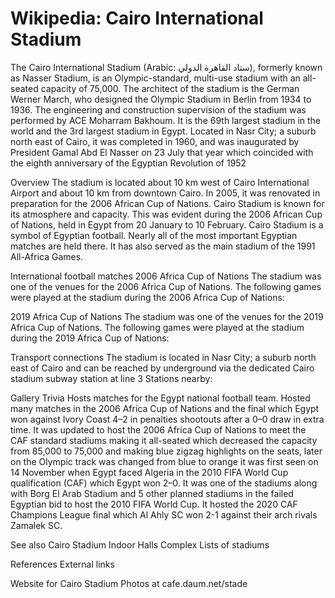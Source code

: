 
# Wikipedia: Cairo International Stadium
The Cairo International Stadium (Arabic: ستاد القاهرة الدولي), formerly known as Nasser Stadium, is an Olympic-standard, multi-use stadium with an all-seated capacity of 75,000. The architect of the stadium is the German Werner March, who designed the Olympic Stadium in Berlin from 1934 to 1936. The engineering and construction supervision of the stadium was performed by ACE Moharram Bakhoum. It is the 69th largest stadium in the world and the 3rd largest stadium in Egypt. Located in Nasr City; a suburb north east of Cairo, it was completed in 1960, and was inaugurated by President Gamal Abd El Nasser on 23 July that year which coincided with the eighth anniversary of the Egyptian Revolution of 1952

Overview
The stadium is located about 10 km west of Cairo International Airport and about 10 km from downtown Cairo. In 2005, it was renovated in preparation for the 2006 African Cup of Nations.
Cairo Stadium is known for its atmosphere and capacity. This was evident during the 2006 African Cup of Nations, held in Egypt from 20 January to 10 February. Cairo Stadium is a symbol of Egyptian football. Nearly all of the most important Egyptian matches are held there. It has also served as the main stadium of the 1991 All-Africa Games.

International football matches
2006 Africa Cup of Nations
The stadium was one of the venues for the 2006 Africa Cup of Nations.
The following games were played at the stadium during the 2006  Africa Cup of Nations:

2019 Africa Cup of Nations
The stadium was one of the venues for the 2019 Africa Cup of Nations.
The following games were played at the stadium during the 2019  Africa Cup of Nations:

Transport connections
The stadium is located in Nasr City; a suburb north east of Cairo and can be reached by underground via the dedicated Cairo stadium subway station at line 3
Stations nearby:

Gallery
Trivia
Hosts matches for the Egypt national football team.
Hosted many matches in the 2006 Africa Cup of Nations and the final which Egypt won against Ivory Coast 4–2 in penalties shootouts after a 0–0 draw in extra time.
It was updated to host the 2006 Africa Cup of Nations to meet the CAF standard stadiums making it all-seated which decreased the capacity from 85,000 to 75,000 and making blue zigzag highlights on the seats, later on the Olympic track was changed from blue to orange it was first seen on 14 November when Egypt faced Algeria in the 2010 FIFA World Cup qualification (CAF) which Egypt won 2–0.
It was one of the stadiums along with Borg El Arab Stadium and 5 other planned stadiums in the failed Egyptian bid to host the 2010 FIFA World Cup.
It hosted the 2020 CAF Champions League final which Al Ahly SC won 2-1 against their arch rivals Zamalek SC.

See also
Cairo Stadium Indoor Halls Complex
Lists of stadiums

References
External links

Website for Cairo Stadium
Photos at cafe.daum.net/stade